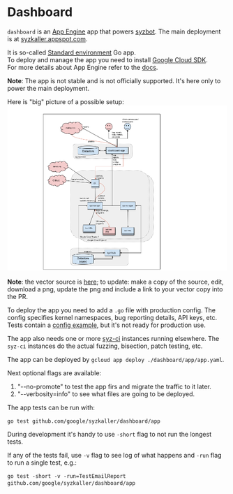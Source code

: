 # Dashboard

`dashboard` is an [App Engine](https://cloud.google.com/appengine) app that powers [syzbot](/docs/syzbot.md).
The main deployment is at [syzkaller.appspot.com](https://syzkaller.appspot.com).

It is so-called [Standard environment](https://cloud.google.com/appengine/docs/standard) Go app.\
To deploy and manage the app you need to install [Google Cloud SDK](https://cloud.google.com/sdk/install).\
For more details about App Engine refer to the [docs](https://cloud.google.com/appengine/docs/standard/go/).

**Note**: The app is not stable and is not officially supported. It's here only to power the main deployment.

Here is "big" picture of a possible setup:
![Overall picture of syzbot setup](/docs/syzbot_architecture.png)

**Note**: the vector source is [here](https://docs.google.com/drawings/d/16EdqYrWD4PWD2nV_PoDPvC5VPry2H40Sm8Min-RtDdA);
to update: make a copy of the source, edit, download a png, update the png and include a link to your vector copy into the PR.

To deploy the app you need to add a `.go` file with production config. The config specifies kernel namespaces,
bug reporting details, API keys, etc. Tests contain a [config example](app_test.go), but it's not ready for
production use.

The app also needs one or more [syz-ci](/syz-ci/syz-ci.go) instances running elsewhere. The `syz-ci` instances
do the actual fuzzing, bisection, patch testing, etc.

The app can be deployed by `gcloud app deploy ./dashboard/app/app.yaml`.

Next optional flags are available:

1. "--no-promote" to test the app firs and migrate the traffic to it later.
2. "--verbosity=info" to see what files are going to be deployed.

The app tests can be run with:
```
go test github.com/google/syzkaller/dashboard/app
```
During development it's handy to use `-short` flag to not run the longest tests.

If any of the tests fail, use `-v` flag to see log of what happens and `-run` flag
to run a single test, e.g.:
```
go test -short -v -run=TestEmailReport github.com/google/syzkaller/dashboard/app
```
